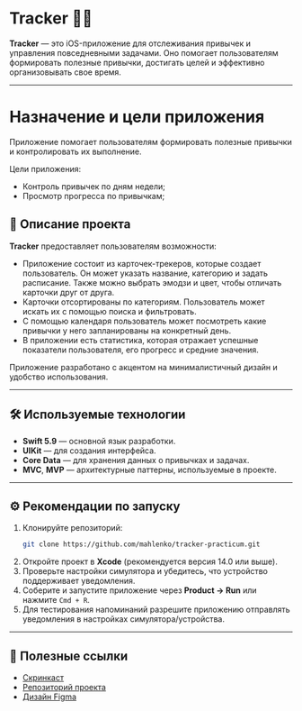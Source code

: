 # Tracker 📅✅

**Tracker** — это iOS-приложение для отслеживания привычек и управления повседневными задачами. Оно помогает пользователям формировать полезные привычки, достигать целей и эффективно организовывать свое время.

---

# Назначение и цели приложения

Приложение помогает пользователям формировать полезные привычки и контролировать их выполнение.

Цели приложения:

- Контроль привычек по дням недели;
- Просмотр прогресса по привычкам;

## 🚀 Описание проекта

**Tracker** предоставляет пользователям возможности:  
- Приложение состоит из карточек-трекеров, которые создает пользователь. Он может указать название, категорию и задать расписание. Также можно выбрать эмодзи и цвет, чтобы отличать карточки друг от друга.
- Карточки отсортированы по категориям. Пользователь может искать их с помощью поиска и фильтровать.
- С помощью календаря пользователь может посмотреть какие привычки у него запланированы на конкретный день.
- В приложении есть статистика, которая отражает успешные показатели пользователя, его прогресс и средние значения.

Приложение разработано с акцентом на минималистичный дизайн и удобство использования.

---

## 🛠 Используемые технологии

- **Swift 5.9** — основной язык разработки.  
- **UIKit** — для создания интерфейса.  
- **Core Data** — для хранения данных о привычках и задачах.  
- **MVC**, **MVP** — архитектурные паттерны, используемые в проекте.  

---

## ⚙️ Рекомендации по запуску

1. Клонируйте репозиторий:
   ```bash
   git clone https://github.com/mahlenko/tracker-practicum.git
   ```
2. Откройте проект в **Xcode** (рекомендуется версия 14.0 или выше).  
3. Проверьте настройки симулятора и убедитесь, что устройство поддерживает уведомления.  
4. Соберите и запустите приложение через **Product → Run** или нажмите `Cmd + R`.  
5. Для тестирования напоминаний разрешите приложению отправлять уведомления в настройках симулятора/устройства.

---

## 🔗 Полезные ссылки

- [Скринкаст](https://disk.yandex.ru/i/oSw84eQMx2VpVA)  
- [Репозиторий проекта](https://github.com/mahlenko/tracker-practicum)  
- [Дизайн Figma](https://www.figma.com/file/owAO4CAPTJdpM1BZU5JHv7/Tracker-(YP)?t=SZDLmkWeOPX4y6mp-0)
